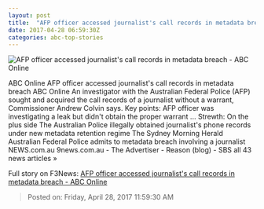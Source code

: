 ```yaml
---
layout: post
title:  "AFP officer accessed journalist's call records in metadata breach - ABC Online"
date: 2017-04-28 06:59:30Z
categories: abc-top-stories
---
```


![AFP officer accessed journalist's call records in metadata breach - ABC Online](http://www.abc.net.au/news/image/8329352-1x1-700x700.jpg)

ABC Online AFP officer accessed journalist's call records in metadata breach ABC Online An investigator with the Australian Federal Police (AFP) sought and acquired the call records of a journalist without a warrant, Commissioner Andrew Colvin says. Key points: AFP officer was investigating a leak but didn't obtain the proper warrant ... Strewth: On the plus side The Australian Police illegally obtained journalist's phone records under new metadata retention regime The Sydney Morning Herald Australian Federal Police admits to metadata breach involving a journalist NEWS.com.au 9news.com.au - The Advertiser - Reason (blog) - SBS all 43 news articles »


Full story on F3News: [AFP officer accessed journalist's call records in metadata breach - ABC Online](http://www.f3nws.com/n/Ts3yJJ)

> Posted on: Friday, April 28, 2017 11:59:30 AM
